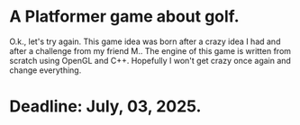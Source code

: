 
# A Platformer game about golf.

O.k., let's try again. This game idea was born after a crazy idea I had and after a challenge from my friend M.. The engine of this game is written from scratch using OpenGL and C++. Hopefully I won't get crazy once again and change everything.

# Deadline: July, 03, 2025.